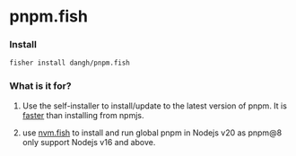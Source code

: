 # pnpm.fish

### Install

```sh
fisher install dangh/pnpm.fish
```

### What is it for?

1. Use the self-installer to install/update to the latest version of pnpm. It is [faster](https://github.com/pnpm/pnpm/issues/6447#issuecomment-1518446417) than installing from npmjs.

2. use [nvm.fish](https://github.com/jorgebucaran/nvm.fish) to install and run global pnpm in Nodejs v20 as pnpm@8 only support Nodejs v16 and above.
